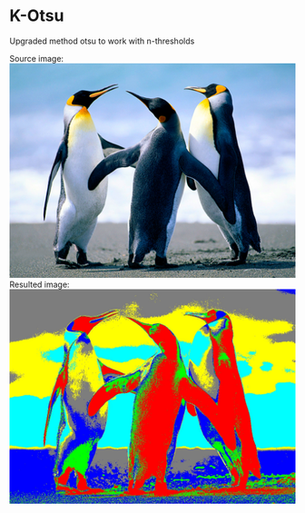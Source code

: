 # K-Otsu
Upgraded method otsu to work with n-thresholds

Source image:
![](K-Otsu/Penguins.jpg)
Resulted image:
![](K-Otsu/Result_Penguins.jpg)
